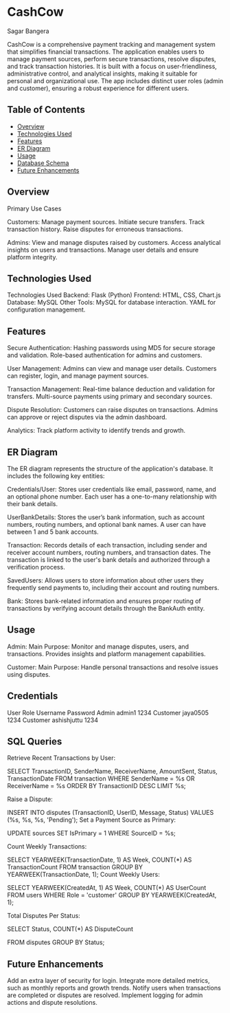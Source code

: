# CashCow

Sagar Bangera

CashCow is a comprehensive payment tracking and management system that simplifies financial transactions. The application enables users to manage payment sources, perform secure transactions, resolve disputes, and track transaction histories. It is built with a focus on user-friendliness, administrative control, and analytical insights, making it suitable for personal and organizational use. The app includes distinct user roles (admin and customer), ensuring a robust experience for different users.


## Table of Contents
- [Overview](#overview)
- [Technologies Used](#technologies-used)
- [Features](#features)
- [ER Diagram](#er-diagram)
- [Usage](#usage)
- [Database Schema](#database-schema)
- [Future Enhancements](#future_enhancements)

## Overview

Primary Use Cases

Customers:
Manage payment sources.
Initiate secure transfers.
Track transaction history.
Raise disputes for erroneous transactions.

Admins:
View and manage disputes raised by customers.
Access analytical insights on users and transactions.
Manage user details and ensure platform integrity.

## Technologies Used
Technologies Used
Backend: Flask (Python)
Frontend: HTML, CSS, Chart.js
Database: MySQL
Other Tools:
MySQL for database interaction.
YAML for configuration management.


## Features

Secure Authentication:
Hashing passwords using MD5 for secure storage and validation.
Role-based authentication for admins and customers.

User Management:
Admins can view and manage user details.
Customers can register, login, and manage payment sources.

Transaction Management:
Real-time balance deduction and validation for transfers.
Multi-source payments using primary and secondary sources.

Dispute Resolution:
Customers can raise disputes on transactions.
Admins can approve or reject disputes via the admin dashboard.

Analytics:
Track platform activity to identify trends and growth.

## ER Diagram

The ER diagram represents the structure of the application's database. It includes the following key entities:

Credentials/User: Stores user credentials like email, password, name, and an optional phone number. Each user has a one-to-many relationship with their bank details.

UserBankDetails: Stores the user’s bank information, such as account numbers, routing numbers, and optional bank names. A user can have between 1 and 5 bank accounts.

Transaction: Records details of each transaction, including sender and receiver account numbers, routing numbers, and transaction dates. The transaction is linked to the user's bank details and authorized through a verification process.

SavedUsers: Allows users to store information about other users they frequently send payments to, including their account and routing numbers.

Bank: Stores bank-related information and ensures proper routing of transactions by verifying account details through the BankAuth entity.

## Usage

Admin:
Main Purpose: Monitor and manage disputes, users, and transactions. Provides insights and platform management capabilities.

Customer:
Main Purpose: Handle personal transactions and resolve issues using disputes.

## Credentials
User Role	Username	Password
Admin	admin1	1234
Customer	jaya0505	1234
Customer	ashishjuttu	1234

## SQL Queries

Retrieve Recent Transactions by User:

SELECT 
    TransactionID, SenderName, ReceiverName, AmountSent, Status, TransactionDate
FROM 
    transaction
WHERE 
    SenderName = %s OR ReceiverName = %s
ORDER BY 
    TransactionID DESC
LIMIT %s;

Raise a Dispute:

INSERT INTO disputes (TransactionID, UserID, Message, Status)
VALUES (%s, %s, %s, 'Pending');
Set a Payment Source as Primary:

UPDATE sources
SET IsPrimary = 1
WHERE SourceID = %s;

Count Weekly Transactions:

SELECT 
    YEARWEEK(TransactionDate, 1) AS Week, COUNT(*) AS TransactionCount
FROM 
    transaction
GROUP BY 
    YEARWEEK(TransactionDate, 1);
Count Weekly Users:

SELECT 
    YEARWEEK(CreatedAt, 1) AS Week, COUNT(*) AS UserCount
FROM 
    users
WHERE 
    Role = 'customer'
GROUP BY 
    YEARWEEK(CreatedAt, 1);
    
Total Disputes Per Status:

SELECT 
    Status, COUNT(*) AS DisputeCount


FROM 
    disputes
GROUP BY 
    Status;

## Future Enhancements

Add an extra layer of security for login.
Integrate more detailed metrics, such as monthly reports and growth trends.
Notify users when transactions are completed or disputes are resolved.
Implement logging for admin actions and dispute resolutions.
